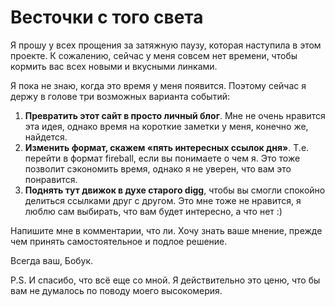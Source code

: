 # Весточки с того света

Я прошу у всех прощения за затяжную паузу, которая наступила в этом проекте. К сожалению, сейчас у меня совсем нет времени, чтобы кормить вас всех новыми и вкусными линками.

Я пока не знаю, когда это время у меня появится. Поэтому сейчас я держу в голове три возможных варианта событий:

1. **Превратить этот сайт в просто личный блог**. Мне не очень нравится эта идея, однако время на короткие заметки у меня, конечно же, найдется.
2. **Изменить формат, скажем «пять интересных ссылок дня»**. Т.е. перейти в формат fireball, если вы понимаете о чем я. Это тоже позволит сэкономить время, однако я не уверен, что вам это понравится.
3. **Поднять тут движок в духе старого digg**, чтобы вы смогли спокойно делиться ссылками друг с другом. Это мне тоже не нравится, я люблю сам выбирать, что вам будет интересно, а что нет :)

Напишите мне в комментарии, что ли. Хочу знать ваше мнение, прежде чем принять самостоятельное и подлое решение.

Всегда ваш, Бобук.

P.S. И спасибо, что всё еще со мной. Я действительно это ценю, что бы вам не думалось по поводу моего высокомерия.